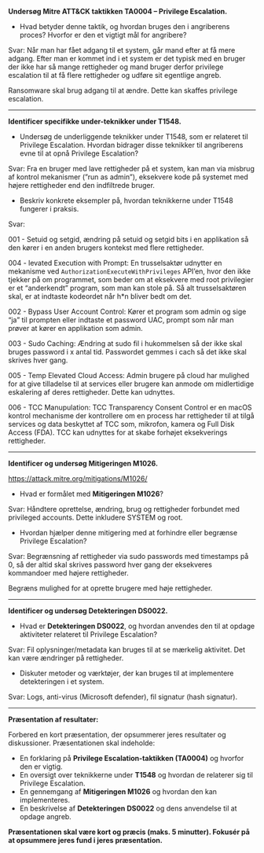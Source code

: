 **Undersøg Mitre ATT&CK taktikken TA0004 – Privilege Escalation.**

- Hvad betyder denne taktik, og hvordan bruges den i angriberens proces? Hvorfor er den et vigtigt mål for angribere?

Svar: Når man har fået adgang til et system, går mand efter at få mere adgang. Efter man er kommet ind i et system er det typisk med en bruger der ikke har så mange rettigheder og mand bruger derfor privilege escalation til at få flere rettigheder og udføre sit egentlige angreb.

Ransomware skal brug adgang til at ændre. Dette kan skaffes privilege escalation.

---

**Identificer specifikke under-teknikker under T1548.**

- Undersøg de underliggende teknikker under T1548, som er relateret
til Privilege Escalation. Hvordan bidrager disse teknikker til
angriberens evne til at opnå Privilege Escalation?

Svar: Fra en bruger med lave rettigheder på et system, kan man via misbrug af kontrol mekanismer (”run as admin”), eksekvere kode på systemet med højere rettigheder end den indfiltrede bruger. 

- Beskriv konkrete eksempler på, hvordan teknikkerne under T1548 fungerer i praksis.

Svar:

001 - Setuid og setgid, ændring på setuid og setgid bits i en applikation så den kører i en anden brugers kontekst med flere rettigheder.

004 - levated Execution with Prompt: En trusselsaktør udnytter en mekanisme ved `AuthorizationExecuteWithPrivileges` API’en, hvor den ikke tjekker på om programmet, som beder om at eksekvere med root privilegier er et “anderkendt” program, som man kan stole på. Så alt trusselsaktøren skal, er at indtaste kodeordet når h*n bliver bedt om det.

002 - Bypass User Account Control: Kører et program som admin og sige “ja” til prompten eller indtaste et password UAC, prompt som når man prøver at kører en applikation som admin.

003 - Sudo Caching: Ændring at sudo fil i hukommelsen så der ikke skal bruges password i x antal tid. Passwordet gemmes i cach så det ikke skal skrives hver gang.

005 - Temp Elevated Cloud Access: Admin brugere på cloud har mulighed for at give tilladelse til at services eller brugere kan anmode om midlertidige eskalering af deres rettigheder. Dette kan udnyttes.  

006 -  TCC Manupulation: TCC Transparency Consent Control er en macOS kontrol mechanisme der kontrollere om en process har rettigheder til at tilgå services og data beskyttet af TCC som, mikrofon, kamera og Full Disk Access (FDA). TCC kan udnyttes for at skabe forhøjet eksekverings rettigheder.

---

**Identificer og undersøg Mitigeringen M1026.**

https://attack.mitre.org/mitigations/M1026/

- Hvad er formålet med **Mitigeringen M1026**?

Svar: Håndtere oprettelse, ændring, brug og rettigheder forbundet med privileged accounts. Dette inkludere SYSTEM og root.

- Hvordan hjælper denne mitigering med at forhindre eller begrænse Privilege Escalation?

Svar: Begrænsning af rettigheder via sudo passwords med timestamps på 0, så der altid skal skrives password hver gang der eksekveres kommandoer med højere rettigheder.

Begræns mulighed for at oprette brugere med høje rettigheder.

---

**Identificer og undersøg Detekteringen DS0022.**

- Hvad er **Detekteringen DS0022**, og hvordan anvendes den til at opdage aktiviteter relateret til Privilege Escalation?

Svar: Fil oplysninger/metadata kan bruges til at se mærkelig aktivitet. Det kan være ændringer på rettigheder.

- Diskuter metoder og værktøjer, der kan bruges til at implementere detekteringen i et system.

Svar: Logs, anti-virus (Microsoft defender), fil signatur (hash signatur).

---

**Præsentation af resultater:**

Forbered en kort præsentation, der opsummerer jeres resultater og diskussioner. Præsentationen skal indeholde:

- En forklaring på **Privilege Escalation-taktikken (TA0004)** og hvorfor den er vigtig.
- En oversigt over teknikkerne under **T1548** og hvordan de relaterer sig til Privilege Escalation.
- En gennemgang af **Mitigeringen M1026** og hvordan den kan implementeres.
- En beskrivelse af **Detekteringen DS0022** og dens anvendelse til at opdage angreb.

**Præsentationen skal være kort og præcis (maks. 5 minutter). Fokusér på at opsummere jeres fund i jeres præsentation.**